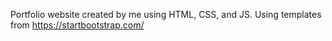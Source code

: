 Portfolio website created by me using HTML, CSS, and JS. Using templates from https://startbootstrap.com/
